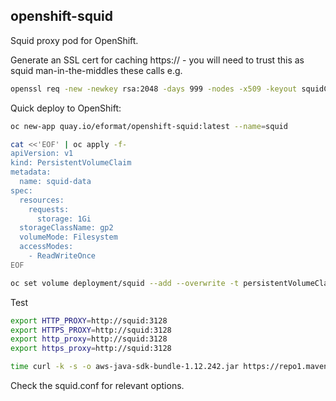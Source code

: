 ## openshift-squid

Squid proxy pod for OpenShift.

Generate an SSL cert for caching https:// - you will need to trust this as squid man-in-the-middles these calls e.g.
```bash
openssl req -new -newkey rsa:2048 -days 999 -nodes -x509 -keyout squidCA.pem -out squidCA.pem -subj "/C=AU/ST=QLD/L=Brisbane/O=ACME/OU=DEV/CN=DEV"
```

Quick deploy to OpenShift:
```bash
oc new-app quay.io/eformat/openshift-squid:latest --name=squid

cat <<'EOF' | oc apply -f-
apiVersion: v1
kind: PersistentVolumeClaim
metadata:
  name: squid-data
spec:
  resources:
    requests:
      storage: 1Gi
  storageClassName: gp2
  volumeMode: Filesystem
  accessModes:
    - ReadWriteOnce
EOF

oc set volume deployment/squid --add --overwrite -t persistentVolumeClaim --claim-name=squid-data --name=volume-1 --mount-path=/var/spool/squid
```

Test
```bash
export HTTP_PROXY=http://squid:3128
export HTTPS_PROXY=http://squid:3128
export http_proxy=http://squid:3128
export https_proxy=http://squid:3128

time curl -k -s -o aws-java-sdk-bundle-1.12.242.jar https://repo1.maven.org/maven2/com/amazonaws/aws-java-sdk-bundle/1.12.242/aws-java-sdk-bundle-1.12.242.jar -x "squid:3128"
```

Check the squid.conf for relevant options.
